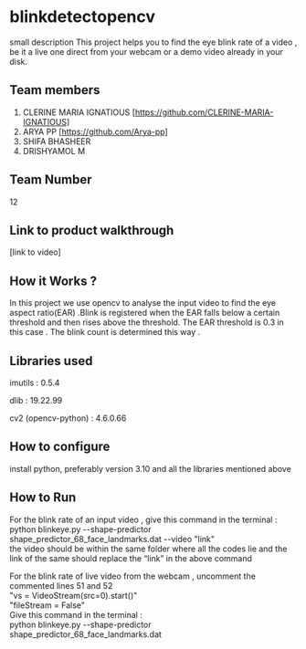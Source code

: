 # blinkdetectopencv
small description 
This project helps you to find the eye blink rate of a video , be it a live one direct from your webcam  or  a demo video already in your disk.
## Team members
1. CLERINE MARIA IGNATIOUS [https://github.com/CLERINE-MARIA-IGNATIOUS]
2. ARYA PP [https://github.com/Arya-pp]
3. SHIFA BHASHEER
4. DRISHYAMOL M
## Team Number
12
## Link to product walkthrough
[link to video]
## How it Works ?
In this project we use opencv to analyse the input video to find  the eye aspect ratio(EAR) .Blink is registered when the EAR falls below a certain threshold and then rises above the threshold. The EAR threshold is 0.3 in this case . The blink count is determined this way .
## Libraries used

imutils : 0.5.4

dlib : 19.22.99

cv2 (opencv-python) : 4.6.0.66

## How to configure
install python, preferably version 3.10 and all the libraries mentioned above
## How to Run

For the blink rate of an input video , give this  command in the terminal :<br />
python blinkeye.py --shape-predictor shape_predictor_68_face_landmarks.dat --video "link" <br />
the video should be within the same folder where all the codes lie and the link of the same should replace the “link” in the above command 

For the blink rate of live video from the webcam , uncomment the  commented lines 51 and 52 <br />
"vs = VideoStream(src=0).start()" <br />
"fileStream = False" <br />
Give this  command in the terminal :<br />
python blinkeye.py --shape-predictor shape_predictor_68_face_landmarks.dat